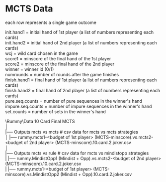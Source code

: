 # MCTS Data
each row represents a single game outcome

init.hand1           = initial hand of 1st player (a list of numbers representing each cards)<br>
init.hand2           = initial hand of 2nd player (a list of numbers representing each cards)<br>
wcj                  = wild card chosen in the game<br>
score1               = minscore of the final hand of the 1st player<br>
score2               = minscore of the final hand of the 2nd player<br>
winner               = winner id (0/1)<br>
numrounds            = number of rounds after the game finishes<br>
finish.hand1         = final hand of 1st player (a list of numbers representing each cards)<br>
finish.hand2         = final hand of 2nd player (a list of numbers representing each cards)<br>
pure.seq.counts      = number of pure sequences in the winner's hand<br>
impure.seq.counts    = number of impure sequences in the winner's hand<br>
set.counts           = number of sets in the winner's hand<br>

\Rummy\Data 10 Card Final MCTS<br>
│<br>
|── Outputs mcts vs mcts        # csv data for mcts vs mcts strategies<br>
│   <tab>|── rummy.mcts1-<budget of 1st player> (MCTS-minscore).vs.mcts2-<budget of 2nd player> (MCTS-minscore).10.card.2.joker.csv<br>
│<br>
|── Outputs mcts vs rule        # csv data for mcts vs mindistopp strategies<br>
|   <tab>|── rummy.MindistOpp1 (Mindist + Opp).vs.mcts2-<budget of 2nd player> (MCTS-minscore).10.card.2.joker.csv<br>
|  <tab>|── rummy.mcts1-<budget of 1st player> (MCTS-minscore).vs.MindistOpp2 (Mindist + Opp).10.card.2.joker.csv<br>
